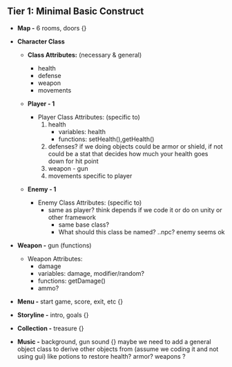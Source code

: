 ## Tier 1: Minimal Basic Construct
* **Map -** 6 rooms, doors {}
* **Character Class**
  - **Class Attributes:** (necessary & general) 
    * health
    * defense
    * weapon
    * movements
    
  - **Player - 1** 
    * Player Class Attributes: (specific to)
      1. health  
         - variables: health
         - functions: setHealth(),getHealth()
      2. defenses? if we doing objects could be armor or shield, if not could be a stat that decides how much your health goes down for hit point
      3. weapon - gun
      4. movements specific to player
    
  - **Enemy - 1** 
    * Enemy Class Attributes: (specific to) 
      - same as player? think depends if we code it or do on unity or other framework
        * same base class?
        * What should this class be named? ..npc? enemy seems ok
        
* **Weapon -** gun (functions) 
   - Weapon Attributes:   
     * damage  
      - variables: damage, modifier/random?
      - functions: getDamage()
      - ammo?
        
* **Menu -** start game, score,  exit, etc {}
* **Storyline -** intro, goals  {}
* **Collection -** treasure {}
* **Music -** background, gun sound {}
maybe we need to add a general object class to derive other objects from (assume we coding it and not using gui) like potions to restore health? armor? weapons ?

